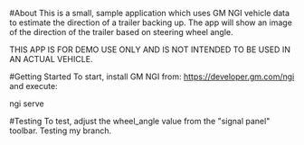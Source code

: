 #About
This is a small, sample application which uses GM NGI vehicle data to estimate the direction of a trailer backing up. The app will show an image of the direction of the trailer based on steering wheel angle.

THIS APP IS FOR DEMO USE ONLY AND IS NOT INTENDED TO BE USED IN AN ACTUAL VEHICLE.

#Getting Started
To start, install GM NGI from: https://developer.gm.com/ngi and execute:

ngi serve

#Testing
To test, adjust the wheel_angle value from the "signal panel" toolbar.
Testing my branch.